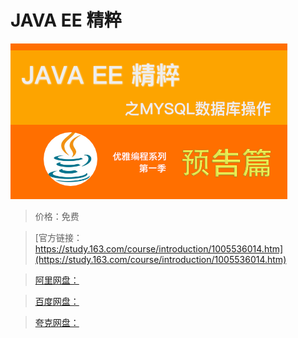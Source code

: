 # JAVA EE 精粹

![img](../../../assets/study163/free/f1147313-6663-4e13-bfd6-8884e9dac87f.png)

> 价格：免费

> [官方链接：https://study.163.com/course/introduction/1005536014.htm](https://study.163.com/course/introduction/1005536014.htm)

> [阿里网盘：]()

> [百度网盘：]()

> [夸克网盘：]()

